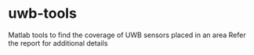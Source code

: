 # uwb-tools
Matlab tools to find the coverage of UWB sensors placed in an area
Refer the report for additional details
